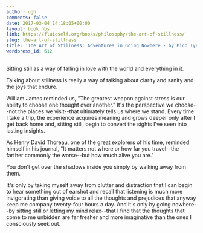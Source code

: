 ```yaml
---
author: ugh
comments: false
date: 2017-03-04 14:18:05+00:00
layout: book.hbs
link: https://fluidself.org/books/philosophy/the-art-of-stillness/
slug: the-art-of-stillness
title: 'The Art of Stillness: Adventures in Going Nowhere - by Pico Iyer'
wordpress_id: 612
---
```


Sitting still as a way of falling in love with the world and everything in it.

Talking about stillness is really a way of talking about clarity and sanity and the joys that endure.

William James reminded us, "The greatest weapon against stress is our ability to choose one thought over another." It's the perspective we choose--not the places we visit--that ultimately tells us where we stand. Every time I take a trip, the experience acquires meaning and grows deeper only after I get back home and, sitting still, begin to convert the sights I've seen into lasting insights.

As Henry David Thoreau, one of the great explorers of his time, reminded himself in his journal, "It matters not where or how far you travel--the farther commonly the worse--but how much alive you are."

You don't get over the shadows inside you simply by walking away from them.

It's only by taking myself away from clutter and distraction that I can begin to hear something out of earshot and recall that listening is much more invigorating than giving voice to all the thoughts and prejudices that anyway keep me company twenty-four hours a day. And it's only by going nowhere--by sitting still or letting my mind relax--that I find that the thoughts that come to me unbidden are far fresher and more imaginative than the ones I consciously seek out.
